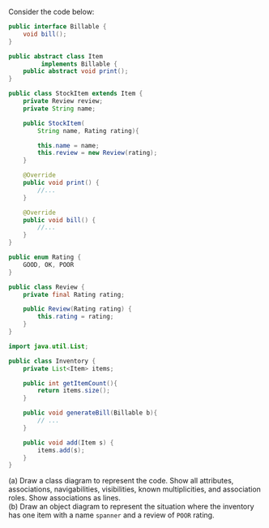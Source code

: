 <panel header="{{ icon_Q }} Draw a Class Diagram for the code (`StokItem`, `Inventory`, `Review` etc.)">
<question>

Consider the code below:

<div class="row">
  <div class="col-sm-6">

```java
public interface Billable {
    void bill();
}
```
```java
public abstract class Item
         implements Billable {
    public abstract void print();
}
```
```java
public class StockItem extends Item {
    private Review review;
    private String name;

    public StockItem(
        String name, Rating rating){

        this.name = name;
        this.review = new Review(rating);
    }

    @Override
    public void print() {
        //...
    }

    @Override
    public void bill() {
        //...
    }
}
```
  </div>
  <div class="col-sm-6">

```java
public enum Rating {
    GOOD, OK, POOR
}
```
```java
public class Review {
    private final Rating rating;

    public Review(Rating rating) {
        this.rating = rating;
    }
}
```
```java
import java.util.List;

public class Inventory {
    private List<Item> items;

    public int getItemCount(){
        return items.size();
    }

    public void generateBill(Billable b){
        // ...
    }

    public void add(Item s) {
        items.add(s);
    }
}
```
  </div>
</div>

(a) Draw a class diagram to represent the code. Show all attributes, associations, navigabilities, visibilities, known multiplicities, and association roles. Show associations as lines.<br>
(b) Draw an object diagram to represent the situation where the inventory has one item with a name `spanner` and a review of `POOR` rating.

</question>
</panel>
